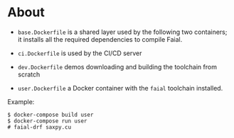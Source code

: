 # About

- `base.Dockerfile` is a shared layer used by the following two containers;
   it installs all the required dependencies to compile Faial.

- `ci.Dockerfile` is used by the CI/CD server

- `dev.Dockerfile` demos downloading and building the toolchain from
  scratch

- `user.Dockerfile` a Docker container with the `faial` toolchain installed.


Example:

```
$ docker-compose build user
$ docker-compose run user
# faial-drf saxpy.cu
```
